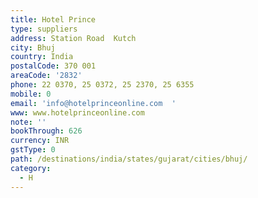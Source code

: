 ```yaml
---
title: Hotel Prince
type: suppliers
address: Station Road  Kutch
city: Bhuj
country: India
postalCode: 370 001
areaCode: '2832'
phone: 22 0370, 25 0372, 25 2370, 25 6355
mobile: 0
email: 'info@hotelprinceonline.com  '
www: www.hotelprinceonline.com
note: ''
bookThrough: 626
currency: INR
gstType: 0
path: /destinations/india/states/gujarat/cities/bhuj/
category:
  - H
---
```


